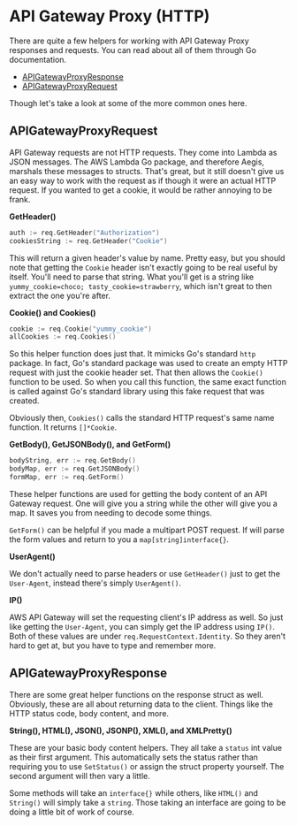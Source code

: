 # API Gateway Proxy (HTTP)

There are quite a few helpers for working with API Gateway Proxy responses and requests. You can read about
all of them through Go documentation.

 * <a href="https://godoc.org/github.com/tmaiaroto/aegis/framework#APIGatewayProxyResponse" target="_blank">APIGatewayProxyResponse</a>
 * <a href="https://godoc.org/github.com/tmaiaroto/aegis/framework#APIGatewayProxyRequest" target="_blank">APIGatewayProxyRequest</a>

Though let's take a look at some of the more common ones here.

## APIGatewayProxyRequest

API Gateway requests are not HTTP requests. They come into Lambda as JSON messages. The AWS Lambda Go package,
and therefore Aegis, marshals these messages to structs. That's great, but it still doesn't give us an easy
way to work with the request as if though it were an actual HTTP request. If you wanted to get a cookie, it
would be rather annoying to be frank.

**GetHeader()**

```go
auth := req.GetHeader("Authorization")
cookiesString := req.GetHeader("Cookie")
```

This will return a given header's value by name. Pretty easy, but you should note that getting the `Cookie`
header isn't exactly going to be real useful by itself. You'll need to parse that string. What you'll get
is a string like <span class="nowrap">`yummy_cookie=choco; tasty_cookie=strawberry`</span>, which isn't
great to then extract the one you're after.

**Cookie() and Cookies()**

```go
cookie := req.Cookie("yummy_cookie")
allCookies := req.Cookies()
```

So this helper function does just that. It mimicks Go's standard `http` package. In fact, Go's standard
package was used to create an empty HTTP request with just the cookie header set. That then allows the
`Cookie()` function to be used. So when you call this function, the same exact function is called against
Go's standard library using this fake request that was created.

Obviously then, `Cookies()` calls the standard HTTP request's same name function. It returns `[]*Cookie`.

**GetBody(), GetJSONBody(), and GetForm()**

```go
bodyString, err := req.GetBody()
bodyMap, err := req.GetJSONBody()
formMap, err := req.GetForm()
```

These helper functions are used for getting the body content of an API Gateway request. One will give you
a string while the other will give you a map. It saves you from needing to decode some things.

`GetForm()` can be helpful if you made a multipart POST request. If will parse the form values and return
to you a <span class="nowrap">`map[string]interface{}`</span>.

**UserAgent()**

We don't actually need to parse headers or use `GetHeader()` just to get the <span class="nowrap">`User-Agent`</span>,
instead there's simply <span class="nowrap">`UserAgent()`</span>.

**IP()**

AWS API Gateway will set the requesting client's IP address as well. So just like getting the `User-Agent`,
you can simply get the IP address using `IP()`. Both of these values are under <span class="nowrap">`req.RequestContext.Identity`</span>.
So they aren't hard to get at, but you have to type and remember more.

## APIGatewayProxyResponse

There are some great helper functions on the response struct as well. Obviously, these are all about returning
data to the client. Things like the HTTP status code, body content, and more.

**String(), HTML(), JSON(), JSONP(), XML(), and XMLPretty()**

These are your basic body content helpers. They all take a `status` int value as their first argument. This
automatically sets the status rather than requiring you to use `SetStatus()` or assign the struct property
yourself. The second argument will then vary a little.

Some methods will take an `interface{}` while others, like `HTML()` and `String()` will simply take a `string`.
Those taking an interface are going to be doing a little bit of work of course.